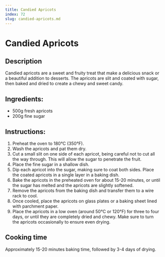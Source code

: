```yaml
---
title: Candied Apricots
index: 72
slug: candied-apricots.md
---
```


# Candied Apricots

## Description
Candied apricots are a sweet and fruity treat that make a delicious snack or a beautiful addition to desserts. The apricots are slit and coated with sugar, then baked and dried to create a chewy and sweet candy.

## Ingredients:
- 500g fresh apricots
- 200g fine sugar

## Instructions:
1. Preheat the oven to 180°C (350°F).
2. Wash the apricots and pat them dry.
3. Cut a small slit on one side of each apricot, being careful not to cut all the way through. This will allow the sugar to penetrate the fruit.
4. Place the fine sugar in a shallow dish.
5. Dip each apricot into the sugar, making sure to coat both sides. Place the coated apricots in a single layer in a baking dish.
6. Bake the apricots in the preheated oven for about 15-20 minutes, or until the sugar has melted and the apricots are slightly softened.
7. Remove the apricots from the baking dish and transfer them to a wire rack to cool.
8. Once cooled, place the apricots on glass plates or a baking sheet lined with parchment paper.
9. Place the apricots in a low oven (around 50°C or 120°F) for three to four days, or until they are completely dried and chewy. Make sure to turn the apricots occasionally to ensure even drying.

## Cooking time
Approximately 15-20 minutes baking time, followed by 3-4 days of drying.